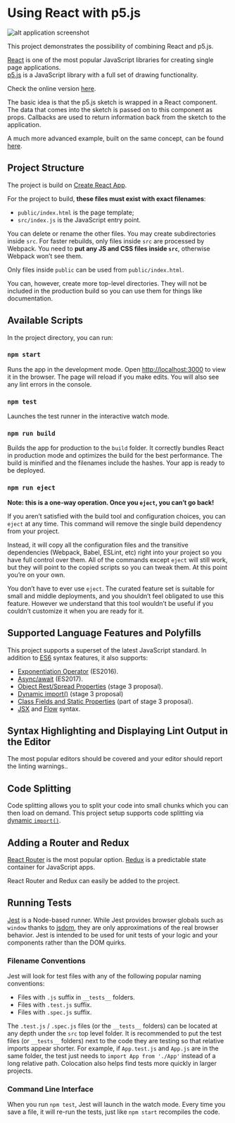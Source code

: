 
# Using React with p5.js

![alt application screenshot](https://raw.githubusercontent.com/atorov/react-p5js/master/public/img/screeshot.png)

This project demonstrates the possibility of combining React and p5.js.

[React](https://reactjs.org/) is one of the most popular JavaScript libraries for creating single page applications.<br>
[p5.js](https://p5js.org/) is a JavaScript library with a full set of drawing functionality.

Check the online version [here](http://react-p5js.surge.sh/).

The basic idea is that the p5.js sketch is wrapped in a React component. The data that comes into the sketch is passed on to this component as props. Callbacks are used to return information back from the sketch to the application.

A much more advanced example, built on the same concept, can be found [here](https://github.com/atorov/fractal-tree-simulator).

## Project Structure
The project is build on [Create React App](https://github.com/facebookincubator/create-react-app).

For the project to build, **these files must exist with exact filenames**:

* `public/index.html` is the page template;
* `src/index.js` is the JavaScript entry point.

You can delete or rename the other files. You may create subdirectories inside `src`. For faster rebuilds, only files inside `src` are processed by Webpack. You need to **put any JS and CSS files inside `src`**, otherwise Webpack won’t see them.

Only files inside `public` can be used from `public/index.html`.

You can, however, create more top-level directories. They will not be included in the production build so you can use them for things like documentation.

## Available Scripts

In the project directory, you can run:

### `npm start`

Runs the app in the development mode. Open [http://localhost:3000](http://localhost:3000) to view it in the browser. The page will reload if you make edits. You will also see any lint errors in the console.

### `npm test`

Launches the test runner in the interactive watch mode.<br>

### `npm run build`

Builds the app for production to the `build` folder. It correctly bundles React in production mode and optimizes the build for the best performance. The build is minified and the filenames include the hashes. Your app is ready to be deployed.

### `npm run eject`

**Note: this is a one-way operation. Once you `eject`, you can’t go back!**

If you aren’t satisfied with the build tool and configuration choices, you can `eject` at any time. This command will remove the single build dependency from your project.

Instead, it will copy all the configuration files and the transitive dependencies (Webpack, Babel, ESLint, etc) right into your project so you have full control over them. All of the commands except `eject` will still work, but they will point to the copied scripts so you can tweak them. At this point you’re on your own.

You don’t have to ever use `eject`. The curated feature set is suitable for small and middle deployments, and you shouldn’t feel obligated to use this feature. However we understand that this tool wouldn’t be useful if you couldn’t customize it when you are ready for it.

## Supported Language Features and Polyfills

This project supports a superset of the latest JavaScript standard. In addition to [ES6](https://github.com/lukehoban/es6features) syntax features, it also supports:

* [Exponentiation Operator](https://github.com/rwaldron/exponentiation-operator) (ES2016).
* [Async/await](https://github.com/tc39/ecmascript-asyncawait) (ES2017).
* [Object Rest/Spread Properties](https://github.com/sebmarkbage/ecmascript-rest-spread) (stage 3 proposal).
* [Dynamic import()](https://github.com/tc39/proposal-dynamic-import) (stage 3 proposal)
* [Class Fields and Static Properties](https://github.com/tc39/proposal-class-public-fields) (part of stage 3 proposal).
* [JSX](https://facebook.github.io/react/docs/introducing-jsx.html) and [Flow](https://flowtype.org/) syntax.

## Syntax Highlighting and Displaying Lint Output in the Editor

Тhe most popular editors should be covered and your editor should report the linting warnings..

## Code Splitting

Code splitting allows you to split your code into small chunks which you can then load on demand.
This project setup supports code splitting via [dynamic `import()`](http://2ality.com/2017/01/import-operator.html#loading-code-on-demand).

## Adding a Router and Redux

[React Router](https://reacttraining.com/react-router/) is the most popular option.
[Redux](https://redux.js.org/) is a predictable state container for JavaScript apps.

React Router and Redux can easily be added to the project.

## Running Tests

[Jest](https://facebook.github.io/jest/) is a Node-based runner. While Jest provides browser globals such as `window` thanks to [jsdom](https://github.com/tmpvar/jsdom), they are only approximations of the real browser behavior. Jest is intended to be used for unit tests of your logic and your components rather than the DOM quirks.

### Filename Conventions

Jest will look for test files with any of the following popular naming conventions:

* Files with `.js` suffix in `__tests__` folders.
* Files with `.test.js` suffix.
* Files with `.spec.js` suffix.

The `.test.js` / `.spec.js` files (or the `__tests__` folders) can be located at any depth under the `src` top level folder. It is recommended to put the test files (or `__tests__` folders) next to the code they are testing so that relative imports appear shorter. For example, if `App.test.js` and `App.js` are in the same folder, the test just needs to `import App from './App'` instead of a long relative path. Colocation also helps find tests more quickly in larger projects.

### Command Line Interface

When you run `npm test`, Jest will launch in the watch mode. Every time you save a file, it will re-run the tests, just like `npm start` recompiles the code.
